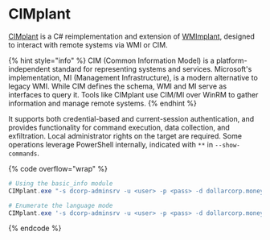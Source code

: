 # CIMplant

[CIMplant](https://github.com/RedSiege/CIMplant) is a C# reimplementation and extension of [WMImplant](https://x7331.gitbook.io/notes/), designed to interact with remote systems via WMI or CIM.&#x20;

{% hint style="info" %}
CIM (Common Information Model) is a platform-independent standard for representing systems and services. Microsoft's implementation, MI (Management Infrastructure), is a modern alternative to legacy WMI. While CIM defines the schema, WMI and MI serve as interfaces to query it. Tools like CIMplant use CIM/MI over WinRM to gather information and manage remote systems.
{% endhint %}

It supports both credential-based and current-session authentication, and provides functionality for command execution, data collection, and exfiltration. Local administrator rights on the target are required. Some operations leverage PowerShell internally, indicated with `**` in `--show-commands`.

{% code overflow="wrap" %}
```powershell
# Using the basic_info module
CIMplant.exe "-s dcorp-adminsrv -u <user> -p <pass> -d dollarcorp.moneycorp.local -c basic_info"

# Enumerate the language mode
CIMplant.exe '-s dcorp-adminsrv -u <user> -p <pass> -d dollarcorp.moneycorp.local -c command_exec --execute "$ExecutionContext.SessionState.LanguageMode"'
```
{% endcode %}
